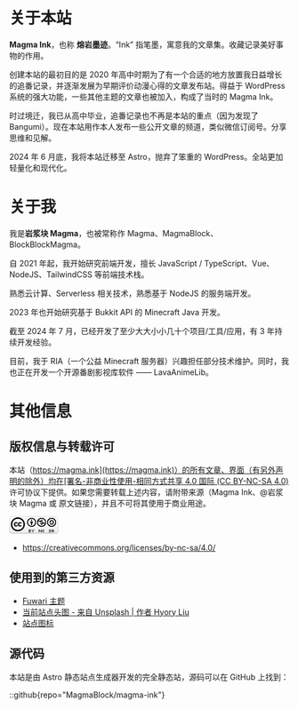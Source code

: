 # 关于本站

**Magma Ink**，也称 **熔岩墨迹**。“Ink” 指笔墨，寓意我的文章集。收藏记录美好事物的作用。

创建本站的最初目的是 2020 年高中时期为了有一个合适的地方放置我日益增长的追番记录，并逐渐发展为早期评价动漫心得的文章发布站。得益于 WordPress 系统的强大功能，一些其他主题的文章也被加入，构成了当时的 Magma Ink。

时过境迁，我已从高中毕业，追番记录也不再是本站的重点（因为发现了 Bangumi）。现在本站用作本人发布一些公开文章的频道，类似微信订阅号。分享思维和见解。

2024 年 6 月底，我将本站迁移至 Astro，抛弃了笨重的 WordPress。全站更加轻量化和现代化。

# 关于我

我是**岩浆块 Magma**，也被常称作 Magma、MagmaBlock、BlockBlockMagma。

自 2021 年起，我开始研究前端开发，擅长 JavaScript / TypeScript、Vue、NodeJS、TailwindCSS 等前端技术栈。

熟悉云计算、Serverless 相关技术，熟悉基于 NodeJS 的服务端开发。

2023 年也开始研究基于 Bukkit API 的 Minecraft Java 开发。

截至 2024 年 7 月，已经开发了至少大大小小几十个项目/工具/应用，有 3 年持续开发经验。

目前，我于 RIA（一个公益 Minecraft 服务器）兴趣担任部分技术维护。同时，我也正在开发一个开源番剧影视库软件 —— LavaAnimeLib。

# 其他信息

## 版权信息与转载许可

本站（[https://magma.ink](https://magma.ink)）的所有文章、界面（有另外声明的除外）均在[署名-非商业性使用-相同方式共享 4.0 国际 (CC BY-NC-SA 4.0)](https://creativecommons.org/licenses/by-nc-sa/4.0/deed.zh-hans)许可协议下提供。如果您需要转载上述内容，请附带来源（Magma Ink、@岩浆块 Magma 或 原文链接），并且不可将其使用于商业用途。

![](images/CC-BY-NC-SA88x31.png)

- https://creativecommons.org/licenses/by-nc-sa/4.0/

## 使用到的第三方资源

- [Fuwari 主题](https://github.com/saicaca/fuwari)
- [当前站点头图 - 来自 Unsplash | 作者 Hyory Liu](https://unsplash.com/photos/brown-wooden-gazebo-near-body-of-water-during-night-time-n4018exJ9kw)
- [站点图标](https://tikolu.net/emojimix/%E2%AD%90+%F0%9F%94%A5)

## 源代码

本站是由 Astro 静态站点生成器开发的完全静态站，源码可以在 GitHub 上找到：

::github{repo="MagmaBlock/magma-ink"}
